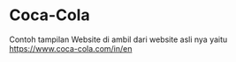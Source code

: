 # Coca-Cola
Contoh tampilan Website di ambil dari website asli nya yaitu  https://www.coca-cola.com/in/en

